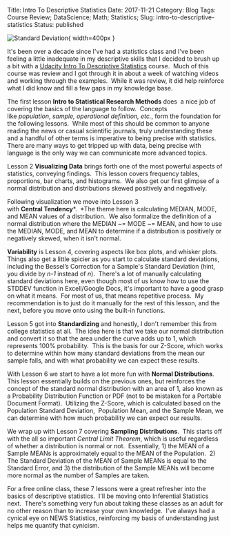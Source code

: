Title: Intro To Descriptive Statistics
Date: 2017-11-21
Category: Blog
Tags: Course Review; DataScience; Math; Statistics;
Slug: intro-to-descriptive-statistics
Status: published

![Standard Deviation]({static}/media/2017/Standard_deviation_diagram.png){ width=400px }

It's been over a decade since I've had a statistics class and I've been feeling a little inadequate in my descriptive skills that I decided to brush up a bit with a [Udacity Intro To Descriptive Statistics](https://www.udacity.com/course/intro-to-descriptive-statistics--ud827) course.  Much of this course was review and I got through it in about a week of watching videos and working through the examples.  While it was review, it did help reinforce what I did know and fill a few gaps in my knowledge base.

The first lesson **Intro to Statistical Research Methods** does  a nice job of covering the basics of the language to follow.  Concepts like *population*, *sample, operational definition, etc.*, form the foundation for the following lessons.  While most of this should be common to anyone reading the news or casual scientific journals, truly understanding these and a handful of other terms is imperative to being precise with statistics.  There are many ways to get tripped up with data, being precise with language is the only way we can communicate more advanced topics.

Lesson 2 **Visualizing Data** brings forth one of the most powerful aspects of statistics, conveying findings.  This lesson covers frequency tables, proportions, bar charts, and histograms.  We also get our first glimpse of a normal distribution and distributions skewed positively and negatively.

Following visualization we move into Lesson 3 with **Central Tendency***.  *The theme here is calculating MEDIAN, MODE, and MEAN values of a distribution.  We also formalize the definition of a normal distribution where the MEDIAN \~= MODE \~= MEAN, and how to use the MEDIAN, MODE, and MEAN to determine if a distribution is positively or negatively skewed, when it isn't normal.

**Variability** is Lesson 4, covering aspects like box plots, and whisker plots.  Things also get a little spicier as you start to calculate standard deviations, including the Bessel’s Correction for a Sample's Standard Deviation (hint, you divide by *n-1* instead of *n*).  There's a lot of manually calculating standard deviations here, even though most of us know how to use the STDDEV function in Excell/Google Docs, it's important to have a good grasp on what it means.  For most of us, that means repetitive process.  My recommendation is to just do it manually for the rest of this lesson, and the next, before you move onto using the built-in functions.

Lesson 5 got into **Standardizing** and honestly, I don't remember this from college statistics at all.  The idea here is that we take our normal distribution and convert it so that the area under the curve adds up to 1, which represents 100% probability.  This is the basis for our Z-Score, which works to determine within how many standard deviations from the mean our sample falls, and with what probability we can expect these results.

With Lesson 6 we start to have a lot more fun with **Normal Distributions**.  This lesson essentially builds on the previous ones, but reinforces the concept of the standard normal distribution with an area of 1, also known as a Probability Distribution Function or PDF (not to be mistaken for a Portable Document Format).  Utilizing the Z-Score, which is calculated based on the Population Standard Deviation,  Population Mean, and the Sample Mean, we can determine with how much probability we can expect our results.

We wrap up with Lesson 7 covering **Sampling Distributions**.  This starts off with the all so important *Central Limit Theorem*, which is useful regardless of whether a distribution is normal or not.  Essentially, 1) the MEAN of a Sample MEANs is approximately equal to the MEAN of the Population.  2) The Standard Deviation of the MEAN of Sample MEANs is equal to the Standard Error, and 3) the distribution of the Sample MEANs will become more normal as the number of Samples are taken.

For a free online class, these 7 lessons were a great refresher into the basics of descriptive statistics.  I'll be moving onto Inferential Statistics next.  There's something very fun about taking these classes as an adult for no other reason than to increase your own knowledge.  I've always had a cynical eye on NEWS Statistics, reinforcing my basis of understanding just helps me quantify that cynicism.
